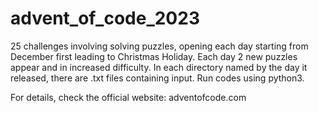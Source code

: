# advent_of_code_2023

25 challenges involving solving puzzles, opening each day starting from December first leading to Christmas Holiday. 
Each day 2 new puzzles appear and in increased difficulty. 
In each directory named by the day it released, there are .txt files containing input. Run codes using python3.

For details, check the official website:
adventofcode.com
